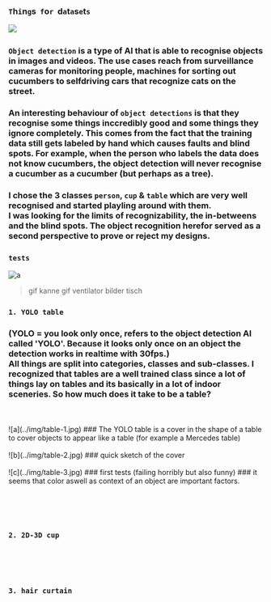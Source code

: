### `T`h`i`n`g`s &nbsp;`f`o`r`&nbsp; d`a`t`a`s`e`t`s` 

![](https://pjreddie.com/media/image/Screen_Shot_2016-09-07_at_10.56.09_PM.png)

### `Object detection` is a type of AI that is able to recognise objects in images and videos. The use cases reach from surveillance cameras for monitoring people, machines for sorting out cucumbers to selfdriving cars that recognize cats on the street. 
### An interesting behaviour of `object detections` is that they recognise some things inccredibly good and some things they ignore completely. This comes from the fact that the training data still gets labeled by hand which causes faults and blind spots. For example, when the person who labels the data does not know cucumbers, the object detection will never recognise a cucumber as a cucumber (but perhaps as a tree). 

### I chose the 3 classes `person`, `cup` & `table` which are very well recognised and started playling around with them. <br> I was looking for the limits of recognizability, the in-betweens and the blind spots. The object recognition herefor served as a second perspective to prove or reject my designs.

### `tests`
![a](../img/tasse.gif)  

> gif kanne
> gif ventilator
> bilder tisch


### `1. YOLO table` 
### (YOLO = you look only once, refers to the object detection AI called 'YOLO'. Because it looks only once on an object the detection works in realtime with 30fps.) <br> All things are split into categories, classes and sub-classes. I recognized that tables are a well trained class since a lot of things lay on tables and its basically in a lot of indoor sceneries. So how much does it take to be a table?
<br>
<br>
![a](../img/table-1.jpg)  
### The YOLO table is a cover in the shape of a table to cover objects to appear like a table  
(for example a Mercedes table)  
<br>
<br>
![b](../img/table-2.jpg)  
### quick sketch of the cover
<br>
<br>
![c](../img/table-3.jpg)
### first tests (failing horribly but also funny)
### it seems that color aswell as context of an object are important factors.


<br><br><br>  

### `2. 2D-3D cup`

<br><br><br>  

### `3. hair curtain` 

<br><br><br>  

